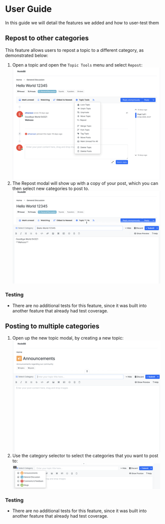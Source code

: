 # User Guide
In this guide we will detail the features we added and how to user-test them

## Repost to other categories
This feature allows users to repost a topic to a different category, as demonstrated below:
1. Open a topic and open the `Topic Tools` menu and select `Repost`:
    ![alt text](userGuide-images/image.png)
2. The Repost modal will show up with a copy of your post, which you can then select new categories to post to. 
    ![alt text](userGuide-images/image2.png)

### Testing
- There are no additional tests for this feature, since it was built into another feature that already had test coverage. 

## Posting to multiple categories
1. Open up the new topic modal, by creating a new topic:
    ![alt text](userGuide-images/image3.png)
2. Use the category selector to select the categories that you want to post to:
    ![alt text](userGuide-images/image4.png)

### Testing
- There are no additional tests for this feature, since it was built into another feature that already had test coverage. 